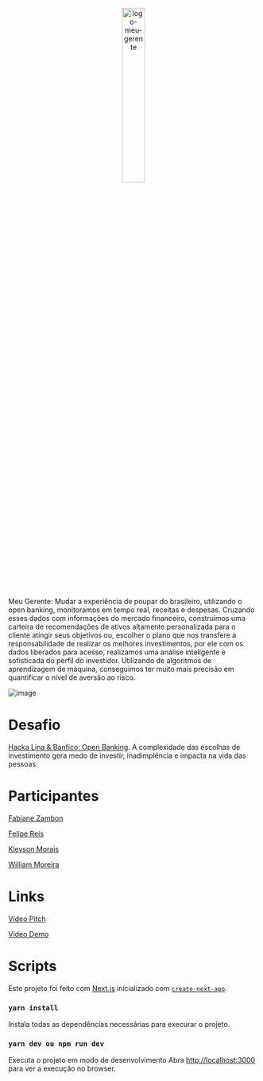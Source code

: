 <p align="center">
 <img width="30%" alt="logo-meu-gerente" src="https://user-images.githubusercontent.com/17303936/156031081-2cd46caf-b78f-4940-a41d-4bfbe08c3bc3.png">
</p>


Meu Gerente: Mudar a experiência de poupar do brasileiro, utilizando o open banking, monitoramos em tempo real, receitas e despesas. Cruzando esses dados com informações do mercado financeiro, construímos uma carteira de recomendações de ativos altamente personalizada para o cliente atingir seus objetivos ou, escolher o plano que nos transfere a responsabilidade de realizar os melhores investimentos, por ele com os dados liberados para acesso, realizamos uma análise inteligente e sofisticada do perfil do investidor. Utilizando de algoritmos de aprendizagem de máquina, conseguimos ter muito mais precisão em quantificar o nível de aversão ao risco.

![image](https://user-images.githubusercontent.com/17303936/156031174-389e76d4-207c-43cf-ba30-8bc2a6dd6723.png)


# Desafio
[Hacka Lina & Banfico: Open Banking](https://youtu.be/Ak0L5GwQowU). A complexidade das escolhas de investimento gera medo de investir, inadimplência e impacta na vida das pessoas:

# Participantes
[Fabiane Zambon](https://www.linkedin.com/in/fabiane-zambon-1b993218a//)

[Felipe Reis](https://www.linkedin.com/in/felipereismb/)

[Kleyson Morais](https://www.linkedin.com/in/kleysonmorais/)

[William Moreira](https://www.linkedin.com/in/william-moreira-96791b158/)

# Links
[Vídeo Pitch](https://youtu.be/aXd4aVu4P1E)

[Vídeo Demo](https://youtu.be/Ukug50_3Joo)


# Scripts
Este projeto foi feito com [Next.js](https://nextjs.org/) inicializado com [`create-next-app`](https://github.com/vercel/next.js/tree/canary/packages/create-next-app).

### `yarn install`

Instala todas as dependências necessárias para execurar o projeto.

### `yarn dev ou npm run dev`

Executa o projeto em modo de desenvolvimento
Abra [http://localhost:3000](http://localhost:3000) para ver a execução no browser.
